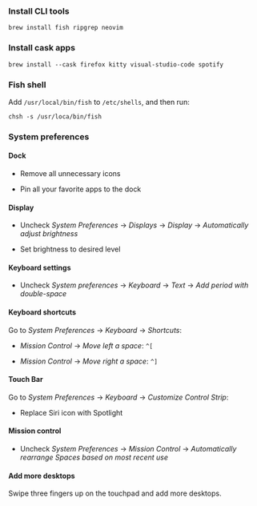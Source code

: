 
### Install CLI tools

```
brew install fish ripgrep neovim
```

### Install cask apps

```
brew install --cask firefox kitty visual-studio-code spotify
```

### Fish shell

Add `/usr/local/bin/fish` to `/etc/shells`, and then run:

```
chsh -s /usr/loca/bin/fish
```

### System preferences

#### Dock

- Remove all unnecessary icons

- Pin all your favorite apps to the dock

#### Display

- Uncheck *System Preferences* -> *Displays* -> *Display* -> *Automatically adjust brightness*

- Set brightness to desired level

#### Keyboard settings

- Uncheck *System preferences* -> *Keyboard* -> *Text* -> *Add period with double-space*

#### Keyboard shortcuts

Go to *System Preferences* -> *Keyboard* -> *Shortcuts*:

- *Mission Control* -> *Move left a space*: `^[`

- *Mission Control* -> *Move right a space*: `^]`

#### Touch Bar

Go to *System Preferences* -> *Keyboard* -> *Customize Control Strip*:

- Replace Siri icon with Spotlight

#### Mission control

- Uncheck *System Preferences* -> *Mission Control* -> *Automatically rearrange Spaces based on most recent use*

#### Add more desktops

Swipe three fingers up on the touchpad and add more desktops.

